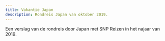 ```yaml
---
title: Vakantie Japan
description: Rondreis Japan van oktober 2019.
---
```


Een verslag van de rondreis door Japan met SNP Reizen in het najaar van 2019.